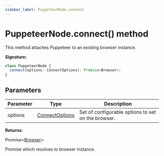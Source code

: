 ```yaml
---
sidebar_label: PuppeteerNode.connect
---
```


# PuppeteerNode.connect() method

This method attaches Puppeteer to an existing browser instance.

**Signature:**

```typescript
class PuppeteerNode {
  connect(options: ConnectOptions): Promise<Browser>;
}
```

## Parameters

| Parameter | Type                                            | Description                                        |
| --------- | ----------------------------------------------- | -------------------------------------------------- |
| options   | [ConnectOptions](./puppeteer.connectoptions.md) | Set of configurable options to set on the browser. |

**Returns:**

Promise&lt;[Browser](./puppeteer.browser.md)&gt;

Promise which resolves to browser instance.
